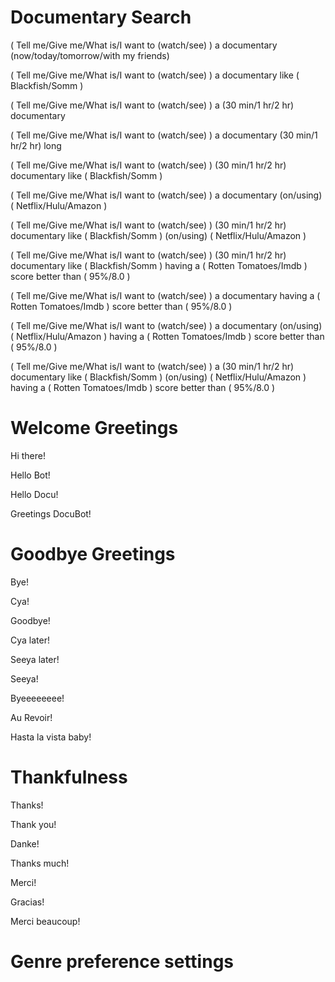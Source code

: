 # Documentary Search

( Tell me/Give me/What is/I want to (watch/see) ) a documentary (now/today/tomorrow/with my friends)


( Tell me/Give me/What is/I want to (watch/see) ) a documentary like ( Blackfish/Somm )


( Tell me/Give me/What is/I want to (watch/see) ) a (30 min/1 hr/2 hr) documentary


( Tell me/Give me/What is/I want to (watch/see) ) a documentary (30 min/1 hr/2 hr) long


( Tell me/Give me/What is/I want to (watch/see) ) (30 min/1 hr/2 hr) documentary like ( Blackfish/Somm )


( Tell me/Give me/What is/I want to (watch/see) ) a documentary (on/using) ( Netflix/Hulu/Amazon )

( Tell me/Give me/What is/I want to (watch/see) ) (30 min/1 hr/2 hr) documentary like ( Blackfish/Somm ) (on/using) ( Netflix/Hulu/Amazon )


( Tell me/Give me/What is/I want to (watch/see) ) (30 min/1 hr/2 hr) documentary like ( Blackfish/Somm ) having a ( Rotten Tomatoes/Imdb ) score better than ( 95%/8.0 )


( Tell me/Give me/What is/I want to (watch/see) ) a documentary having a ( Rotten Tomatoes/Imdb ) score better than ( 95%/8.0 )


( Tell me/Give me/What is/I want to (watch/see) ) a documentary (on/using) ( Netflix/Hulu/Amazon ) having a ( Rotten Tomatoes/Imdb ) score better than ( 95%/8.0 )


( Tell me/Give me/What is/I want to (watch/see) ) a (30 min/1 hr/2 hr) documentary like ( Blackfish/Somm ) (on/using) ( Netflix/Hulu/Amazon ) having a ( Rotten Tomatoes/Imdb ) score better than ( 95%/8.0 )

# Welcome Greetings

Hi there!

Hello Bot!

Hello Docu!

Greetings DocuBot!

# Goodbye Greetings

Bye!

Cya!

Goodbye!

Cya later!

Seeya later!

Seeya!

Byeeeeeeee!

Au Revoir!

Hasta la vista baby!

# Thankfulness

Thanks!

Thank you!

Danke!

Thanks much!

Merci!

Gracias!

Merci beaucoup!

# Genre preference settings

